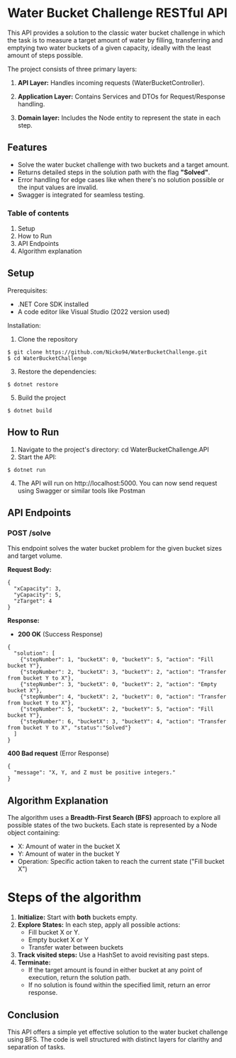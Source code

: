 # Water Bucket Challenge RESTful API
This API provides a solution to the classic water bucket challenge in which the task is to measure a target amount of water by filling, transferring and emptying two water buckets of a given capacity, ideally with the least amount of steps possible.

The project consists of three primary layers:

1. **API Layer:** Handles incoming requests (WaterBucketController).

2. **Application Layer:** Contains Services and DTOs for Request/Response handling.

3. **Domain layer:** Includes the Node entity to represent the state in each step.


## Features
- Solve the water bucket challenge with two buckets and a target amount.
- Returns detailed steps in the solution path with the flag **"Solved"**.
- Error handling for edge cases like when there's no solution possible or the input values are invalid.
- Swagger is integrated for seamless testing.

### Table of contents
1. Setup
2. How to Run
3. API Endpoints
4. Algorithm explanation

## Setup

Prerequisites:
- .NET Core SDK installed
- A code editor like Visual Studio (2022 version used)

Installation:
1. Clone the repository
```
$ git clone https://github.com/Nicko94/WaterBucketChallenge.git
$ cd WaterBucketChallenge
```
3. Restore the dependencies:

```
$ dotnet restore
```
5. Build the project
```
$ dotnet build
```
   
## How to Run
1. Navigate to the project's directory:
   cd WaterBucketChallenge.API
2. Start the API:
```
$ dotnet run
```
4. The API will run on http://localhost:5000. You can now send request using Swagger or similar tools like Postman

## API Endpoints
### POST /solve

This endpoint solves the water bucket problem for the given bucket sizes and target volume.

**Request Body:**
```
{
  "xCapacity": 3,
  "yCapacity": 5,
  "zTarget": 4
}

```

**Response:**
- **200 OK** (Success Response)
```
{
  "solution": [
    {"stepNumber": 1, "bucketX": 0, "bucketY": 5, "action": "Fill bucket Y"},
    {"stepNumber": 2, "bucketX": 3, "bucketY": 2, "action": "Transfer from bucket Y to X"},
    {"stepNumber": 3, "bucketX": 0, "bucketY": 2, "action": "Empty bucket X"},
    {"stepNumber": 4, "bucketX": 2, "bucketY": 0, "action": "Transfer from bucket Y to X"},
    {"stepNumber": 5, "bucketX": 2, "bucketY": 5, "action": "Fill bucket Y"},
    {"stepNumber": 6, "bucketX": 3, "bucketY": 4, "action": "Transfer from bucket Y to X", "status":"Solved"}
  ]
}
```
**400 Bad request** (Error Response)
```
{ 
  "message": "X, Y, and Z must be positive integers." 
}
```

 ## Algorithm Explanation

The algorithm uses a **Breadth-First Search (BFS)** approach to explore all possible states of the two buckets. Each state is represented by a Node object containing:
- X: Amount of water in the bucket X
- Y: Amount of water in the bucket Y
- Operation: Specific action taken to reach the current state ("Fill bucket X")

# Steps of the algorithm
1. **Initialize:** Start with **both** buckets empty.
2. **Explore States:** In each step, apply all possible actions:
   - Fill bucket X or Y.
   - Empty bucket X or Y
   - Transfer water between buckets
3. **Track visited steps:** Use a HashSet to avoid revisiting past steps.
4. **Terminate:**
   - If the target amount is found in either bucket at any point of execution, return the solution path.
   - If no solution is found within the specified limit, return an error response.

## Conclusion

This API offers a simple yet effective solution to the water bucket challenge using BFS. The code is well structured with distinct layers for clarithy and separation of tasks.
